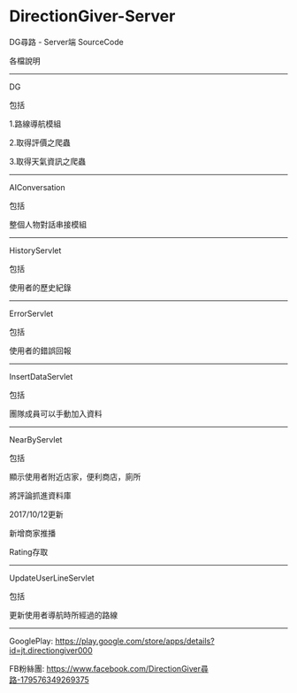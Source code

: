 # DirectionGiver-Server

DG尋路 - Server端 SourceCode


各檔說明

----------
DG

包括

1.路線導航模組

2.取得評價之爬蟲

3.取得天氣資訊之爬蟲

----------
AIConversation

包括

整個人物對話串接模組

----------

HistoryServlet

包括

使用者的歷史紀錄

----------

ErrorServlet

包括

使用者的錯誤回報

----------

InsertDataServlet

包括

團隊成員可以手動加入資料

----------

NearByServlet

包括

顯示使用者附近店家，便利商店，廁所

將評論抓進資料庫

2017/10/12更新

新增商家推播

Rating存取

----------

UpdateUserLineServlet

包括

更新使用者導航時所經過的路線

----------
GooglePlay: https://play.google.com/store/apps/details?id=jt.directiongiver000 

FB粉絲團: https://www.facebook.com/DirectionGiver尋路-179576349269375
